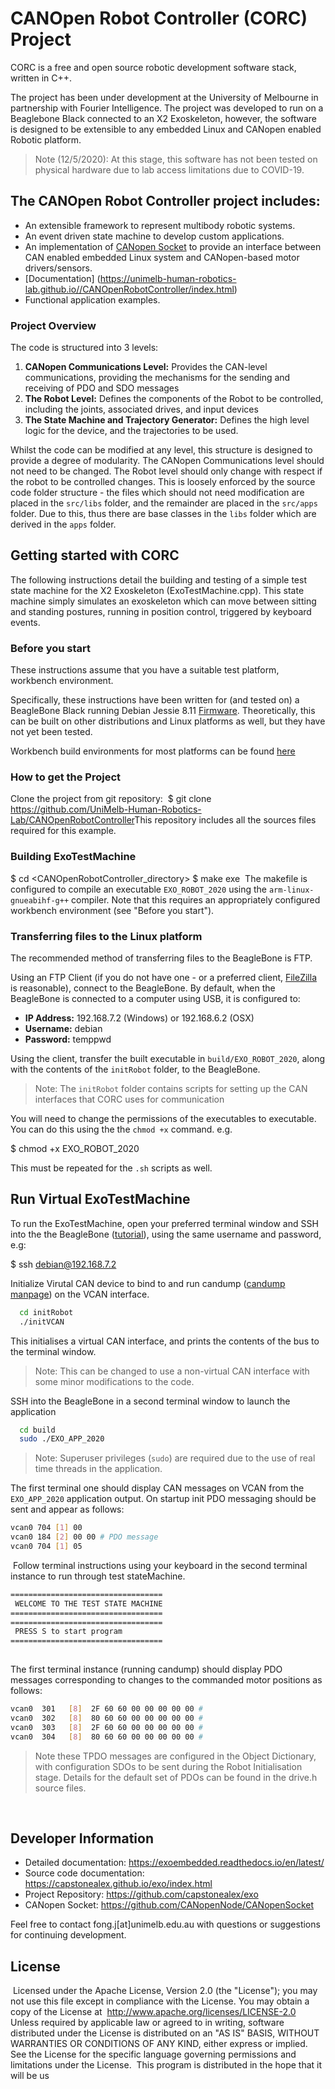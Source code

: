 # CANOpen Robot Controller (CORC) Project

CORC is a free and open source robotic development software stack, written in C++.

The project has been under development at the University of Melbourne in partnership with Fourier Intelligence. The project was developed to run on a Beaglebone Black connected to an X2 Exoskeleton, however, the software is designed to be extensible to any embedded Linux and CANopen enabled Robotic platform.

> Note (12/5/2020): At this stage, this software has not been tested on physical hardware due to lab access limitations due to COVID-19.

## The CANOpen Robot Controller project includes:

- An extensible framework to represent multibody robotic systems.
- An event driven state machine to develop custom applications. 
- An implementation of [CANopen Socket](https://github.com/CANopenNode/CANopenSocket) to provide an interface between CAN enabled embedded Linux system and CANopen-based motor drivers/sensors.
- [Documentation] (https://unimelb-human-robotics-lab.github.io//CANOpenRobotController/index.html)
- Functional application examples.

### Project Overview

The code is structured into 3 levels:

1. **CANopen Communications Level:** Provides the CAN-level communications, providing the mechanisms for the sending and receiving of PDO and SDO messages
2. **The Robot Level:** Defines the components of the Robot to be controlled, including the joints, associated drives, and input devices
3. **The State Machine and Trajectory Generator:** Defines the high level logic for the device, and the trajectories to be used. 

Whilst the code can be modified at any level, this structure is designed to provide a degree of modularity. The CANopen Communications level should not need to be changed. The Robot level should only change with respect if the robot to be controlled changes. This is loosely enforced by the source code folder structure - the files which should not need modification are placed in the `src/libs` folder, and the remainder are placed in the `src/apps` folder. Due to this, thus there are base classes in the `libs` folder which are derived in the `apps` folder. 

## Getting started with CORC

The following instructions detail the building and testing of a simple test state machine for the X2 Exoskeleton (ExoTestMachine.cpp). This state machine simply simulates an exoskeleton which can move between sitting and standing postures, running in position control, triggered by keyboard events. 

### Before you start
These instructions assume that you have a suitable test platform, workbench environment. 

Specifically, these instructions have been written for (and tested on) a BeagleBone Black running Debian Jessie 8.11 [Firmware](http://beagleboard.org/latest-images). Theoretically, this can be built on other distributions and Linux platforms as well, but they have not yet been tested.

Workbench build environments for most platforms can be found [here](https://exoembedded.readthedocs.io/en/latest/workbench/)

### How to get the Project

Clone the project from git repository:
​
\$ git clone https://github.com/UniMelb-Human-Robotics-Lab/CANOpenRobotController
​
This repository includes all the sources files required for this example. 

### Building ExoTestMachine

$ cd <CANOpenRobotController_directory>
    $ make exe
​
The makefile is configured to compile an executable `EXO_ROBOT_2020` using the `arm-linux-gnueabihf-g++` compiler. Note that this requires an appropriately configured workbench environment (see "Before you start").

### Transferring files to the Linux platform

The recommended method of transferring files to the BeagleBone is FTP. 

Using an FTP Client (if you do not have one - or a preferred client, [FileZilla](https://filezilla-project.org/) is reasonable), connect to the BeagleBone. By default, when the BeagleBone is connected to a computer using USB, it is configured to:
  
- **IP Address:** 192.168.7.2 (Windows) or 192.168.6.2 (OSX)
- **Username:** debian
- **Password:** temppwd

Using the client, transfer the built executable in `build/EXO_ROBOT_2020`, along with the contents of the `initRobot` folder, to the BeagleBone.

> Note: The `initRobot` folder contains scripts for setting up the CAN interfaces that CORC uses for communication

You will need to change the permissions of the executables to executable. You can do this using the the `chmod +x` command. e.g.

$ chmod +x EXO_ROBOT_2020

This must be repeated for the `.sh` scripts as well. 

## Run Virtual ExoTestMachine

To run the ExoTestMachine, open your preferred terminal window and SSH into the the BeagleBone ([tutorial](https://elinux.org/Beagleboard:Terminal_Shells)), using the same username and password, e.g:

$ ssh debian@192.168.7.2

Initialize Virutal CAN device to bind to and run candump ([candump manpage](https://manpages.debian.org/testing/can-utils/candump.1.en.html)) on the VCAN interface. 
```bash
  cd initRobot
  ./initVCAN
```

This initialises a virtual CAN interface, and prints the contents of the bus to the terminal window. 

> Note: This can be changed to use a non-virtual CAN interface with some minor modifications to the code.

SSH into the BeagleBone in a second terminal window to launch the application ​

```bash
  cd build
  sudo ./EXO_APP_2020
```

> Note: Superuser privileges (`sudo`) are required due to the use of real time threads in the application. 

The first terminal one should display CAN messages on VCAN from the `EXO_APP_2020` application output. On startup init PDO messaging should be sent and appear as follows:
  ​
```bash
vcan0 704 [1] 00
vcan0 184 [2] 00 00 # PDO message
vcan0 704 [1] 05
```
​
Follow terminal instructions using your keyboard in the second terminal instance to run through test stateMachine.​

```bash
==================================
 WELCOME TO THE TEST STATE MACHINE
==================================
==================================
 PRESS S to start program
==================================
​
```

The first terminal instance (running candump) should display PDO messages corresponding to changes to the commanded motor positions as follows:

```bash
vcan0  301   [8]  2F 60 60 00 00 00 00 00 #
vcan0  302   [8]  80 60 60 00 00 00 00 00 #
vcan0  303   [8]  2F 60 60 00 00 00 00 00 #
vcan0  304   [8]  80 60 60 00 00 00 00 00 #
```

> Note these TPDO messages are configured in the Object Dictionary, with configuration SDOs to be sent during the Robot Initialisation stage. Details for the default set of PDOs can be found in the drive.h source files.
​<!-- ## Run ExoTestMachine on X2
​
Running on the X2 Robot is very similar to the virutal CAN set up, with one adjustment and -->

<!-- ### TODO: Event Driven State machine
explain me -->

​

## Developer Information

- Detailed documentation: https://exoembedded.readthedocs.io/en/latest/
- Source code documentation: https://capstonealex.github.io/exo/index.html
- Project Repository: https://github.com/capstonealex/exo
- CANopen Socket: https://github.com/CANopenNode/CANopenSocket

Feel free to contact fong.j[at]unimelb.edu.au with questions or suggestions for continuing development.

## License

​
Licensed under the Apache License, Version 2.0 (the "License"); you may not use this file except in compliance with the License. You may obtain a copy of the License at
​
http://www.apache.org/licenses/LICENSE-2.0
Unless required by applicable law or agreed to in writing, software distributed under the License is distributed on an "AS IS" BASIS, WITHOUT WARRANTIES OR CONDITIONS OF ANY KIND, either express or implied. See the License for the specific language governing permissions and limitations under the License.
​
This program is distributed in the hope that it will be us

<!-- ## Maintainers -->
